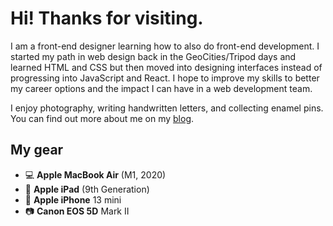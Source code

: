 # Hi! Thanks for visiting.

I am a front-end designer learning how to also do front-end development. I started my path in web design back in the GeoCities/Tripod days and learned HTML and CSS but then moved into designing interfaces instead of progressing into JavaScript and React. I hope to improve my skills to better my career options and the impact I can have in a web development team.

I enjoy photography, writing handwritten letters, and collecting enamel pins. You can find out more about me on my [blog](https://dhepworth.github.io).

## My gear

* 💻 **Apple MacBook Air** (M1, 2020)
* 📱 **Apple iPad** (9th Generation)
* 📱 **Apple iPhone** 13 mini
* 📷 **Canon EOS 5D** Mark II
